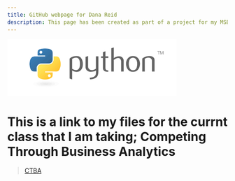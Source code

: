 ```yaml
---
title: GitHub webpage for Dana Reid
description: This page has been created as part of a project for my MSBA program at the COllege of William and Mary 
---
```

![PYthon Logo](Python.png)
# This is a link to my files for the currnt class that I am taking; Competing Through Business Analytics
>[CTBA](CTBA)
